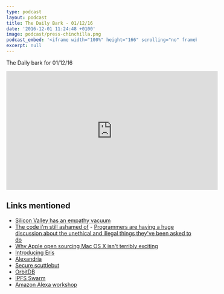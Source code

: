 ```yaml
---
type: podcast
layout: podcast
title: The Daily Bark - 01/12/16
date: '2016-12-01 11:24:48 +0100'
image: podcast/press-chinchilla.png
podcast_embed: '<iframe width="100%" height="166" scrolling="no" frameborder="no" src="https://w.soundcloud.com/player/?url=https%3A//api.soundcloud.com/tracks/295678284&amp;color=ff5500&amp;auto_play=false&amp;hide_related=false&amp;show_comments=true&amp;show_user=true&amp;show_reposts=false"></iframe>'
excerpt: null
---
```


The Daily bark for 01/12/16

<iframe width="560" height="315" src="https://www.youtube.com/embed/ydXn_19q_WQ" frameborder="0" allowfullscreen=""></iframe>

## Links mentioned

- [Silicon Valley has an empathy vacuum](http://www.newyorker.com/business/currency/silicon-valley-has-an-empathy-vacuum)
- [The code i'm still ashamed of](https://medium.freecodecamp.com/the-code-im-still-ashamed-of-e4c021dff55e#.dfyregfl0) - [Programmers are having a huge discussion about the unethical and illegal things they've been asked to do](http://www.businessinsider.de/programmers-confess-unethical-illegal-tasks-asked-of-them-2016-11?r=US&IR=T)
- [Why Apple open sourcing Mac OS X isn't terribly exciting](http://www.techrepublic.com/article/why-apple-open-sourcing-mac-os-x-isnt-terribly-exciting/)
- [Introducing Eris](https://www.sitepoint.com/getting-into-blockchain-with-eris/)
- [Alexandria](http://www.alexandria.io/#creators-wanted)
- [Secure scuttlebut](https://github.com/ssbc/secure-scuttlebutt)
- [OrbitDB](https://github.com/haadcode/orbit-db)
- [IPFS Swarm](https://github.com/libp2p/js-libp2p-swarm)
- [Amazon Alexa workshop](http://ask.lizmyers.webfactional.com/)
